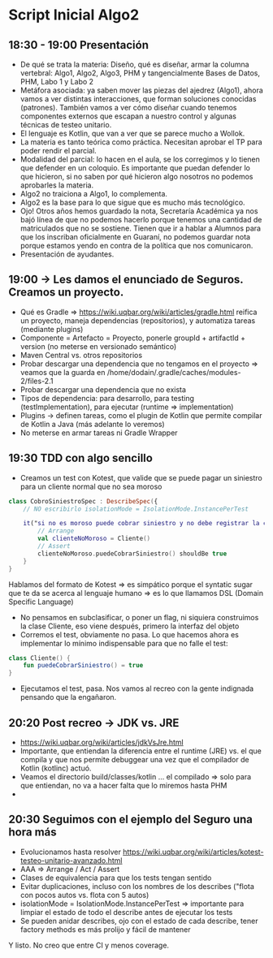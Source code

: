 # Script Inicial Algo2

## 18:30 - 19:00 Presentación

- De qué se trata la materia: Diseño, qué es diseñar, armar la columna vertebral: Algo1, Algo2, Algo3, PHM y tangencialmente Bases de Datos, PHM, Labo 1 y Labo 2
- Metáfora asociada: ya saben mover las piezas del ajedrez (Algo1), ahora vamos a ver distintas interacciones, que forman soluciones conocidas (patrones). También vamos a ver cómo diseñar cuando tenemos componentes externos que escapan a nuestro control y algunas técnicas de testeo unitario.
- El lenguaje es Kotlin, que van a ver que se parece mucho a Wollok.
- La materia es tanto teórica como práctica. Necesitan aprobar el TP para poder rendir el parcial.
- Modalidad del parcial: lo hacen en el aula, se los corregimos y lo tienen que defender en un coloquio. Es importante que puedan defender lo que hicieron, si no saben por qué hicieron algo nosotros no podemos aprobarles la materia.
- Algo2 no traiciona a Algo1, lo complementa.
- Algo2 es la base para lo que sigue que es mucho más tecnológico.
- Ojo! Otros años hemos guardado la nota, Secretaría Académica ya nos bajó línea de que no podemos hacerlo porque tenemos una cantidad de matriculados que no se sostiene. Tienen que ir a hablar a Alumnos para que los inscriban oficialmente en Guaraní, no podemos guardar nota porque estamos yendo en contra de la política que nos comunicaron.
- Presentación de ayudantes.

## 19:00 -> Les damos el enunciado de Seguros. Creamos un proyecto.

- Qué es Gradle => https://wiki.uqbar.org/wiki/articles/gradle.html
  reifica un proyecto, maneja dependencias (repositorios), y automatiza tareas (mediante plugins)
- Componente = Artefacto = Proyecto, ponerle groupId + artifactId + version (no meterse en versionado semántico)
- Maven Central vs. otros repositorios
- Probar descargar una dependencia que no tengamos en el proyecto => veamos que la guarda en /home/dodain/.gradle/caches/modules-2/files-2.1
- Probar descargar una dependencia que no exista
- Tipos de dependencia: para desarrollo, para testing (testImplementation), para ejecutar (runtime => implementation)
- Plugins -> definen tareas, como el plugin de Kotlin que permite compilar de Kotlin a Java (más adelante lo veremos)
- No meterse en armar tareas ni Gradle Wrapper

## 19:30 TDD con algo sencillo

- Creamos un test con Kotest, que valide que se puede pagar un siniestro para un cliente normal que no sea moroso

```kotlin
class CobroSiniestroSpec : DescribeSpec({
    // NO escribirlo isolationMode = IsolationMode.InstancePerTest

    it("si no es moroso puede cobrar siniestro y no debe registrar la consulta del libre deuda") {
        // Arrange
        val clienteNoMoroso = Cliente()
        // Assert
        clienteNoMoroso.puedeCobrarSiniestro() shouldBe true
    }
}
```

Hablamos del formato de Kotest => es simpático porque el syntatic sugar que te da se acerca al lenguaje humano => es lo que llamamos DSL (Domain Specific Language)

- No pensamos en subclasificar, o poner un flag, ni siquiera construimos la clase Cliente, eso viene después, primero la interfaz del objeto
- Corremos el test, obviamente no pasa. Lo que hacemos ahora es implementar lo mínimo indispensable para que no falle el test:

```kotlin
class Cliente() {
    fun puedeCobrarSiniestro() = true
}
```

- Ejecutamos el test, pasa. Nos vamos al recreo con la gente indignada pensando que la engañaron.

## 20:20 Post recreo -> JDK vs. JRE

- https://wiki.uqbar.org/wiki/articles/jdkVsJre.html
- Importante, que entiendan la diferencia entre el runtime (JRE) vs. el que compila y que nos permite debuggear una vez que el compilador de Kotlin (kotlinc) actuó.
- Veamos el directorio build/classes/kotlin ... el compilado => solo para que entiendan, no va a hacer falta que lo miremos hasta PHM
- 

## 20:30 Seguimos con el ejemplo del Seguro una hora más

- Evolucionamos hasta resolver https://wiki.uqbar.org/wiki/articles/kotest-testeo-unitario-avanzado.html
- AAA => Arrange / Act / Assert
- Clases de equivalencia para que los tests tengan sentido
- Evitar duplicaciones, incluso con los nombres de los describes ("flota con pocos autos vs. flota con 5 autos)
- isolationMode = IsolationMode.InstancePerTest => importante para limpiar el estado de todo el describe antes de ejecutar los tests
- Se pueden anidar describes, ojo con el estado de cada describe, tener factory methods es más prolijo y fácil de mantener

Y listo. No creo que entre CI y menos coverage.
